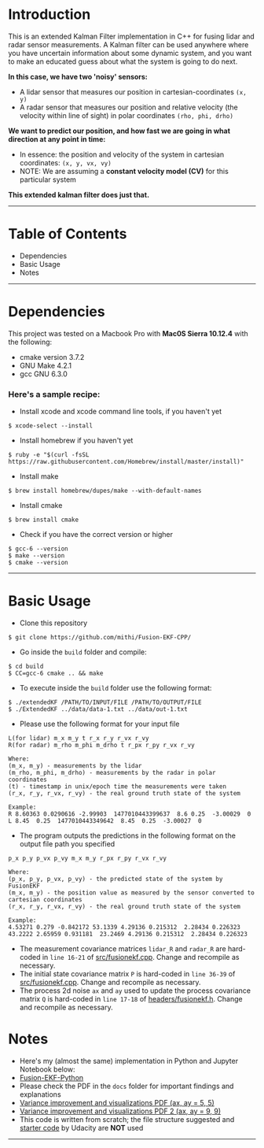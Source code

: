 # Introduction
This is an extended Kalman Filter implementation in C++ for fusing lidar and radar sensor measurements.
A Kalman filter can be used anywhere where you have uncertain information about some dynamic system, 
and you want to make an educated guess about what the system is going to do next. 

**In this case, we have two 'noisy' sensors:**
- A lidar sensor that measures our position in cartesian-coordinates `(x, y)`
- A radar sensor that measures our position and relative velocity (the velocity within line of sight) in polar coordinates `(rho, phi, drho)`

**We want to predict our position, and how fast we are going in what direction at any point in time:**
- In essence: the position and velocity of the system in cartesian coordinates: `(x, y, vx, vy)`
- NOTE: We are assuming a **constant velocity model (CV)** for this particular system

**This extended kalman filter does just that.** 


-----
# Table of Contents
- Dependencies
- Basic Usage
- Notes

-----

# Dependencies
This project was tested on a Macbook Pro with **Mac0S Sierra 10.12.4** with the following:
- cmake version 3.7.2
- GNU Make 4.2.1
- gcc GNU 6.3.0

### Here's a sample recipe:
- Install xcode and xcode command line tools, if you haven't yet
```
$ xcode-select --install
```

- Install homebrew if you haven't yet
```
$ ruby -e "$(curl -fsSL https://raw.githubusercontent.com/Homebrew/install/master/install)"
```

- Install make 
```
$ brew install homebrew/dupes/make --with-default-names
```

- Install cmake 
```
$ brew install cmake
```

- Check if you have the correct version or higher 
```
$ gcc-6 --version
$ make --version
$ cmake --version
```

-----
# Basic Usage
- Clone this repository 
```
$ git clone https://github.com/mithi/Fusion-EKF-CPP/
```
- Go inside the `build` folder and compile: 
```
$ cd build
$ CC=gcc-6 cmake .. && make
```

- To execute inside the `build` folder use the following format: 

```
$ ./extendedKF /PATH/TO/INPUT/FILE /PATH/TO/OUTPUT/FILE
$ ./ExtendedKF ../data/data-1.txt ../data/out-1.txt
```

- Please use the following format for your input file
```
L(for lidar) m_x m_y t r_x r_y r_vx r_vy
R(for radar) m_rho m_phi m_drho t r_px r_py r_vx r_vy

Where:
(m_x, m_y) - measurements by the lidar
(m_rho, m_phi, m_drho) - measurements by the radar in polar coordinates
(t) - timestamp in unix/epoch time the measurements were taken
(r_x, r_y, r_vx, r_vy) - the real ground truth state of the system

Example:
R 8.60363 0.0290616 -2.99903  1477010443399637  8.6 0.25  -3.00029  0
L 8.45  0.25  1477010443349642  8.45  0.25  -3.00027  0 
```

- The program outputs the predictions in the following format on the output file path you specified
```
p_x p_y p_vx p_vy m_x m_y r_px r_py r_vx r_vy

Where:
(p_x, p_y, p_vx, p_vy) - the predicted state of the system by FusionEKF
(m_x, m_y) - the position value as measured by the sensor converted to cartesian coordinates
(r_x, r_y, r_vx, r_vy) - the real ground truth state of the system

Example:
4.53271 0.279 -0.842172 53.1339 4.29136 0.215312  2.28434 0.226323
43.2222 2.65959 0.931181  23.2469 4.29136 0.215312  2.28434 0.226323
```

- The measurement covariance matrices `lidar_R` and `radar_R` are hard-coded in `line 16-21` of [src/fusionekf.cpp](https://github.com/mithi/Fusion-EKF-CPP/blob/master/src/fusionekf.cpp). Change and recompile as necessary. 
- The initial state covariance matrix `P` is hard-coded in `line 36-39` of [src/fusionekf.cpp](https://github.com/mithi/Fusion-EKF-CPP/blob/master/src/fusionekf.cpp). Change and recompile as necessary. 
- The process 2d noise `ax` and `ay` used to update the process covariance matrix `Q` is hard-coded in `line 17-18` of [headers/fusionekf.h](https://github.com/mithi/Fusion-EKF-CPP/blob/master/headers/fusionekf.h). Change and recompile as necessary.

# Notes
- Here's my (almost the same) implementation in Python and Jupyter Notebook below:
- [Fusion-EKF-Python](https://github.com/mithi/Fusion-EKF-Python)
- Please check the PDF in the `docs` folder for important findings and explanations
- [Variance improvement and visualizations PDF (ax, ay = 5, 5)](https://github.com/mithi/Fusion-EKF-CPP/blob/master/docs/FusionEKF-variances-visualization.pdf)
- [Variance improvement and visualizations PDF 2 (ax, ay = 9, 9)](https://github.com/mithi/Fusion-EKF-CPP/blob/master/docs/FusionEKF-variances-visualization-B.pdf) 
- This code is written from scratch; the file structure suggested and [starter code](https://github.com/udacity/CarND-Extended-Kalman-Filter-Project) by Udacity are **NOT** used 

-----



